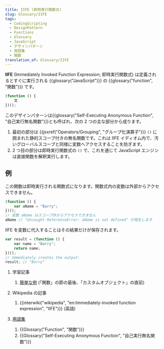 ```yaml
---
title: IIFE (即時実行関数式)
slug: Glossary/IIFE
tags:
  - CodingScripting
  - DesignPattern
  - Functions
  - Glossary
  - JavaScript
  - デザインパターン
  - 用語集
  - 関数
translation_of: Glossary/IIFE
---
```

**IIFE** (Immediately Invoked Function Expression; 即時実行関数式) は定義されるとすぐに実行される {{glossary("JavaScript")}} の {{glossary("function", "関数")}} です。

```js
(function () {
    文
})();
```

このデザインパターンは{{glossary("Self-Executing Anonymous Function", "自己実行無名関数")}}とも呼ばれ、次の 2 つの主な部分から成ります。

1. 最初の部分は {{jsxref("Operators/Grouping", "グループ化演算子")}} `()` に囲まれた静的スコープ付きの無名関数です。これは IIFE イディオム内で、汚いグローバルスコープと同様に変数へアクセスすることを防ぎます。
2. 2 つ目の部分は即時実行関数式の `()` で、これを通じて JavaScript エンジンは直接関数を解釈実行します。

## 例

この関数は即時実行される関数式になります。関数式内の変数は外部からアクセスできません。

```js
(function () {
    var aName = "Barry";
})();
// 変数 aName はスコープ外からアクセスできません
aName // "Uncaught ReferenceError: aName is not defined" が発生します
```

IIFE を変数に代入することはその結果だけが保存されます。

```js
var result = (function () {
    var name = "Barry";
    return name;
})();
// Immediately creates the output:
result; // "Barry"
```

1. 学習記事

    1. [簡単な例](/ja/docs/Web/JavaScript/A_re-introduction_to_JavaScript#Functions) (「関数」の節の最後、「カスタムオブジェクト」の直前)

2. Wikipedia の記事

    1. {{interwiki("wikipedia", "en:Immediately-invoked function expression", "IIFE")}} (英語)

3. [用語集](/ja/docs/Glossary)

    1. {{Glossary("Function", "関数")}}
    2. {{Glossary("Self-Executing Anonymous Function", "自己実行無名関数")}}
